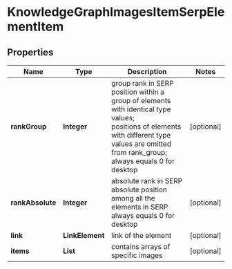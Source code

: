 # KnowledgeGraphImagesItemSerpElementItem


## Properties

| Name | Type | Description | Notes |
|------------ | ------------- | ------------- | -------------|
**rankGroup** | **Integer** | group rank in SERP<br>position within a group of elements with identical type values;<br>positions of elements with different type values are omitted from rank_group;<br>always equals 0 for desktop |[optional]|
**rankAbsolute** | **Integer** | absolute rank in SERP<br>absolute position among all the elements in SERP<br>always equals 0 for desktop |[optional]|
**link** | **LinkElement** | link of the element |[optional]|
**items** | **List<KnowledgeGraphImagesElement>** | contains arrays of specific images |[optional]|